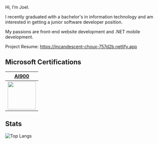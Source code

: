 Hi, I’m Joel.

I recently graduated with a bachelor's in information technology and am interested in getting a junior software developer position.

My passions are front-end website development and .NET mobile development.

Project Resume: https://incandescent-choux-757d2b.netlify.app

## Microsoft Certifications

|[AI900](https://www.linkedin.com/feed/update/urn:li:activity:7085432901764284417/)|
|---|
|<img src="https://github.com/joel-mainey/joel-mainey/assets/64710295/a3ed4c9a-1804-466c-ad3d-2dcb9b87b0b6" width="90px">|


## Stats

![Top Langs](https://github-readme-stats.vercel.app/api/top-langs/?username=joel-mainey&layout=compact&theme=radical)
